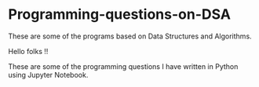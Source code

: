 # Programming-questions-on-DSA
These are some of the programs based on Data Structures and Algorithms.

Hello folks !!

These are some of the programming questions I have written in Python using Jupyter Notebook.
